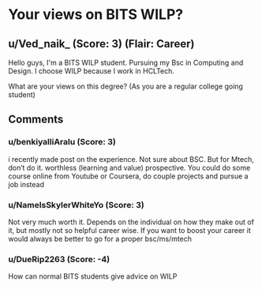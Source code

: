# Your views on BITS WILP?
## u/Ved_naik_ (Score: 3) (Flair: Career)
Hello guys, I'm a BITS WILP student. Pursuing my Bsc in Computing and Design. I choose WILP because I work in HCLTech. 

What are your views on this degree? (As you are a regular college going student)


## Comments

### u/benkiyalliAralu (Score: 3)
i recently made post on the experience. Not sure about BSC. But for Mtech, don’t do it. worthless (learning and value) prospective. You could do some course online from Youtube or Coursera, do couple projects and pursue a job instead


### u/NameIsSkylerWhiteYo (Score: 3)
Not very much worth it. Depends on the individual on how they make out of it, but mostly not so helpful career wise. If you want to boost your career it would always be better to go for a proper bsc/ms/mtech


### u/DueRip2263 (Score: -4)
How can normal BITS students give advice on WILP




